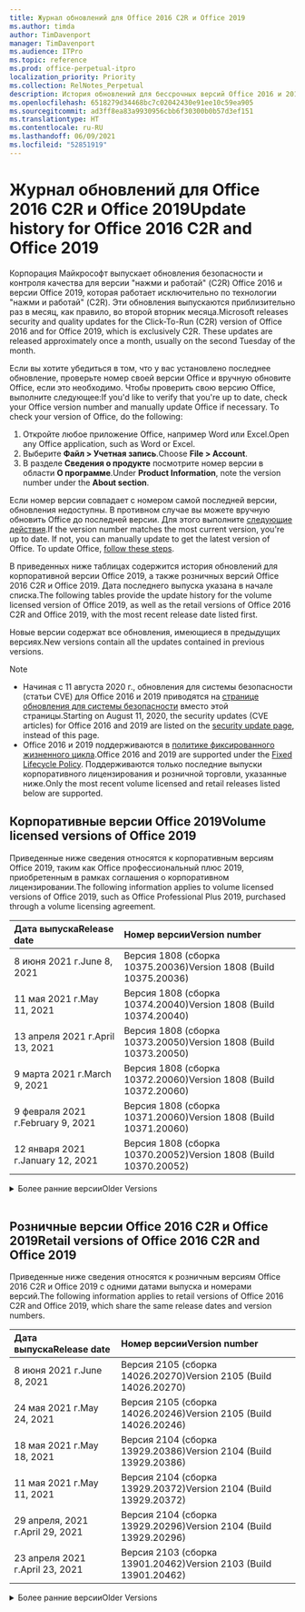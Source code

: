 ```yaml
---
title: Журнал обновлений для Office 2016 C2R и Office 2019
ms.author: timda
author: TimDavenport
manager: TimDavenport
ms.audience: ITPro
ms.topic: reference
ms.prod: office-perpetual-itpro
localization_priority: Priority
ms.collection: RelNotes_Perpetual
description: История обновлений для бессрочных версий Office 2016 и 2019 с технологией "нажми и работай" (C2R) для ИТ-специалистов
ms.openlocfilehash: 6518279d34468bc7c02042430e91ee10c59ea905
ms.sourcegitcommit: ad3ff8ea83a9930956cbb6f30300b0b57d3ef151
ms.translationtype: HT
ms.contentlocale: ru-RU
ms.lasthandoff: 06/09/2021
ms.locfileid: "52851919"
---
```

# <a name="update-history-for-office-2016-c2r-and-office-2019"></a><span data-ttu-id="a6a4d-103">Журнал обновлений для Office 2016 C2R и Office 2019</span><span class="sxs-lookup"><span data-stu-id="a6a4d-103">Update history for Office 2016 C2R and Office 2019</span></span>

<span data-ttu-id="a6a4d-p101">Корпорация Майкрософт выпускает обновления безопасности и контроля качества для версии "нажми и работай" (C2R) Office 2016 и версии Office 2019, которая работает исключительно по технологии "нажми и работай" (C2R). Эти обновления выпускаются приблизительно раз в месяц, как правило, во второй вторник месяца.</span><span class="sxs-lookup"><span data-stu-id="a6a4d-p101">Microsoft releases security and quality updates for the Click-To-Run (C2R) version of Office 2016 and for Office 2019, which is exclusively C2R. These updates are released approximately once a month, usually on the second Tuesday of the month.</span></span>

<span data-ttu-id="a6a4d-p102">Если вы хотите убедиться в том, что у вас установлено последнее обновление, проверьте номер своей версии Office и вручную обновите Office, если это необходимо. Чтобы проверить свою версию Office, выполните следующее:</span><span class="sxs-lookup"><span data-stu-id="a6a4d-p102">If you'd like to verify that you're up to date, check your Office version number and manually update Office if necessary. To check your version of Office, do the following:</span></span>

  1.    <span data-ttu-id="a6a4d-108">Откройте любое приложение Office, например Word или Excel.</span><span class="sxs-lookup"><span data-stu-id="a6a4d-108">Open any Office application, such as Word or Excel.</span></span>
  2.    <span data-ttu-id="a6a4d-109">Выберите **Файл > Учетная запись**.</span><span class="sxs-lookup"><span data-stu-id="a6a4d-109">Choose **File > Account**.</span></span>
  3.    <span data-ttu-id="a6a4d-110">В разделе **Сведения о продукте** посмотрите номер версии в области **О программе**.</span><span class="sxs-lookup"><span data-stu-id="a6a4d-110">Under **Product Information**, note the version number under the **About section**.</span></span>

<span data-ttu-id="a6a4d-p103">Если номер версии совпадает с номером самой последней версии, обновления недоступны. В противном случае вы можете вручную обновить Office до последней версии. Для этого выполните [следующие действия](https://support.office.com/article/2ab296f3-7f03-43a2-8e50-46de917611c5).</span><span class="sxs-lookup"><span data-stu-id="a6a4d-p103">If the version number matches the most current version, you're up to date. If not, you can manually update to get the latest version of Office. To update Office, [follow these steps](https://support.office.com/article/2ab296f3-7f03-43a2-8e50-46de917611c5).</span></span>


<span data-ttu-id="a6a4d-114">В приведенных ниже таблицах содержится история обновлений для корпоративной версии Office 2019, а также розничных версий Office 2016 C2R и Office 2019. Дата последнего выпуска указана в начале списка.</span><span class="sxs-lookup"><span data-stu-id="a6a4d-114">The following tables provide the update history for the volume licensed version of Office 2019, as well as the retail versions of Office 2016 C2R and Office 2019, with the most recent release date listed first.</span></span>

<span data-ttu-id="a6a4d-115">Новые версии содержат все обновления, имеющиеся в предыдущих версиях.</span><span class="sxs-lookup"><span data-stu-id="a6a4d-115">New versions contain all the updates contained in previous versions.</span></span>


 > [!NOTE]
> - <span data-ttu-id="a6a4d-116">Начиная с 11 августа 2020 г., обновления для системы безопасности (статьи CVE) для Office 2016 и 2019 приводятся на [странице обновления для системы безопасности](./microsoft365-apps-security-updates.md) вместо этой страницы.</span><span class="sxs-lookup"><span data-stu-id="a6a4d-116">Starting on August 11, 2020, the security updates (CVE articles) for Office 2016 and 2019 are listed on the [security update page](./microsoft365-apps-security-updates.md), instead of this page.</span></span> 
> - <span data-ttu-id="a6a4d-117">Office 2016 и 2019 поддерживаются в [политике фиксированного жизненного цикла](/lifecycle/policies/fixed).</span><span class="sxs-lookup"><span data-stu-id="a6a4d-117">Office 2016 and 2019 are supported under the [Fixed Lifecycle Policy](/lifecycle/policies/fixed).</span></span> <span data-ttu-id="a6a4d-118">Поддерживаются только последние выпуски корпоративного лицензирования и розничной торговли, указанные ниже.</span><span class="sxs-lookup"><span data-stu-id="a6a4d-118">Only the most recent volume licensed and retail releases listed below are supported.</span></span>


## <a name="volume-licensed-versions-of-office-2019"></a><span data-ttu-id="a6a4d-119">Корпоративные версии Office 2019</span><span class="sxs-lookup"><span data-stu-id="a6a4d-119">Volume licensed versions of Office 2019</span></span>
<span data-ttu-id="a6a4d-120">Приведенные ниже сведения относятся к корпоративным версиям Office 2019, таким как Office профессиональный плюс 2019, приобретенным в рамках соглашения о корпоративном лицензировании.</span><span class="sxs-lookup"><span data-stu-id="a6a4d-120">The following information applies to volume licensed versions of Office 2019, such as Office Professional Plus 2019, purchased through a volume licensing agreement.</span></span>

[//]: # (НЕ УДАЛЯТЬ ТАБЛИЦУ КОРПОРАТИВНЫХ ВЕРСИЙ НАЧАЛО)


|<span data-ttu-id="a6a4d-122">**Дата выпуска**</span><span class="sxs-lookup"><span data-stu-id="a6a4d-122">**Release date**</span></span>|<span data-ttu-id="a6a4d-123">**Номер версии**</span><span class="sxs-lookup"><span data-stu-id="a6a4d-123">**Version number**</span></span>|
|:-----|:-----|
|<span data-ttu-id="a6a4d-124">8 июня 2021 г.</span><span class="sxs-lookup"><span data-stu-id="a6a4d-124">June 8, 2021</span></span>|<span data-ttu-id="a6a4d-125">Версия 1808 (сборка 10375.20036)</span><span class="sxs-lookup"><span data-stu-id="a6a4d-125">Version 1808 (Build 10375.20036)</span></span>|
|<span data-ttu-id="a6a4d-126">11 мая 2021 г.</span><span class="sxs-lookup"><span data-stu-id="a6a4d-126">May 11, 2021</span></span>|<span data-ttu-id="a6a4d-127">Версия 1808 (сборка 10374.20040)</span><span class="sxs-lookup"><span data-stu-id="a6a4d-127">Version 1808 (Build 10374.20040)</span></span>|
|<span data-ttu-id="a6a4d-128">13 апреля 2021 г.</span><span class="sxs-lookup"><span data-stu-id="a6a4d-128">April 13, 2021</span></span>|<span data-ttu-id="a6a4d-129">Версия 1808 (сборка 10373.20050)</span><span class="sxs-lookup"><span data-stu-id="a6a4d-129">Version 1808 (Build 10373.20050)</span></span>|
|<span data-ttu-id="a6a4d-130">9 марта 2021 г.</span><span class="sxs-lookup"><span data-stu-id="a6a4d-130">March 9, 2021</span></span>|<span data-ttu-id="a6a4d-131">Версия 1808 (сборка 10372.20060)</span><span class="sxs-lookup"><span data-stu-id="a6a4d-131">Version 1808 (Build 10372.20060)</span></span>|
|<span data-ttu-id="a6a4d-132">9 февраля 2021 г.</span><span class="sxs-lookup"><span data-stu-id="a6a4d-132">February 9, 2021</span></span>|<span data-ttu-id="a6a4d-133">Версия 1808 (сборка 10371.20060)</span><span class="sxs-lookup"><span data-stu-id="a6a4d-133">Version 1808 (Build 10371.20060)</span></span>|
|<span data-ttu-id="a6a4d-134">12 января 2021 г.</span><span class="sxs-lookup"><span data-stu-id="a6a4d-134">January 12, 2021</span></span>|<span data-ttu-id="a6a4d-135">Версия 1808 (сборка 10370.20052)</span><span class="sxs-lookup"><span data-stu-id="a6a4d-135">Version 1808 (Build 10370.20052)</span></span>|


[//]: # (НЕ УДАЛЯТЬ ТАБЛИЦУ КОРПОРАТИВНЫХ ВЕРСИЙ КОНЕЦ)

<details>
<summary><span data-ttu-id="a6a4d-137">Более ранние версии</span><span class="sxs-lookup"><span data-stu-id="a6a4d-137">Older Versions</span></span></summary>
 

[//]: # (НЕ УДАЛЯТЬ СТАРУЮ ТАБЛИЦУ КОРПОРАТИВНЫХ ВЕРСИЙ НАЧАЛО)


|<span data-ttu-id="a6a4d-139">**Дата выпуска**</span><span class="sxs-lookup"><span data-stu-id="a6a4d-139">**Release date**</span></span>|<span data-ttu-id="a6a4d-140">**Номер версии**</span><span class="sxs-lookup"><span data-stu-id="a6a4d-140">**Version number**</span></span>|
|:-----|:-----|
|<span data-ttu-id="a6a4d-141">8 декабря 2020 г.</span><span class="sxs-lookup"><span data-stu-id="a6a4d-141">December 8, 2020</span></span>|<span data-ttu-id="a6a4d-142">Версия 1808 (сборка 10369.20032)</span><span class="sxs-lookup"><span data-stu-id="a6a4d-142">Version 1808 (Build 10369.20032)</span></span>|
|<span data-ttu-id="a6a4d-143">10 ноября 2020 г.</span><span class="sxs-lookup"><span data-stu-id="a6a4d-143">November 10, 2020</span></span>|<span data-ttu-id="a6a4d-144">Версия 1808 (сборка 10368.20035)</span><span class="sxs-lookup"><span data-stu-id="a6a4d-144">Version 1808 (Build 10368.20035)</span></span>|
|<span data-ttu-id="a6a4d-145">13 октября 2020 г.</span><span class="sxs-lookup"><span data-stu-id="a6a4d-145">October 13, 2020</span></span>|<span data-ttu-id="a6a4d-146">Версия 1808 (сборка 10367.20048)</span><span class="sxs-lookup"><span data-stu-id="a6a4d-146">Version 1808 (Build 10367.20048)</span></span>|
|<span data-ttu-id="a6a4d-147">8 сентября 2020 г.</span><span class="sxs-lookup"><span data-stu-id="a6a4d-147">September 8, 2020</span></span>|<span data-ttu-id="a6a4d-148">Версия 1808 (сборка 10366.20016)</span><span class="sxs-lookup"><span data-stu-id="a6a4d-148">Version 1808 (Build 10366.20016)</span></span>|
|<span data-ttu-id="a6a4d-149">11 августа 2020 г.</span><span class="sxs-lookup"><span data-stu-id="a6a4d-149">August 11, 2020</span></span>|<span data-ttu-id="a6a4d-150">Версия 1808 (сборка 10364.20059)</span><span class="sxs-lookup"><span data-stu-id="a6a4d-150">Version 1808 (Build 10364.20059)</span></span>|
|<span data-ttu-id="a6a4d-151">14 июля 2020 г.</span><span class="sxs-lookup"><span data-stu-id="a6a4d-151">July 14, 2020</span></span>   |<span data-ttu-id="a6a4d-152">Версия 1808 (сборка 10363.20015)</span><span class="sxs-lookup"><span data-stu-id="a6a4d-152">Version 1808 (Build 10363.20015)</span></span>  |
|<span data-ttu-id="a6a4d-153">9 июня 2020 г.</span><span class="sxs-lookup"><span data-stu-id="a6a4d-153">June 9, 2020</span></span>   |<span data-ttu-id="a6a4d-154">Версия 1808 (сборка 10361.20002)</span><span class="sxs-lookup"><span data-stu-id="a6a4d-154">Version 1808 (Build 10361.20002)</span></span>  |
|<span data-ttu-id="a6a4d-155">12 мая 2020 г.</span><span class="sxs-lookup"><span data-stu-id="a6a4d-155">May 12, 2020</span></span>   |<span data-ttu-id="a6a4d-156">Версия 1808 (сборка 10359.20023)</span><span class="sxs-lookup"><span data-stu-id="a6a4d-156">Version 1808 (Build 10359.20023)</span></span>  |
|<span data-ttu-id="a6a4d-157">14 апреля 2020 г.</span><span class="sxs-lookup"><span data-stu-id="a6a4d-157">April 14, 2020</span></span>   |<span data-ttu-id="a6a4d-158">Версия 1808 (сборка 10358.20061)</span><span class="sxs-lookup"><span data-stu-id="a6a4d-158">Version 1808 (Build 10358.20061)</span></span>  |
|<span data-ttu-id="a6a4d-159">10 марта 2020 г.</span><span class="sxs-lookup"><span data-stu-id="a6a4d-159">March 10, 2020</span></span>   |<span data-ttu-id="a6a4d-160">Версия 1808 (сборка 10357.20081)</span><span class="sxs-lookup"><span data-stu-id="a6a4d-160">Version 1808 (Build 10357.20081)</span></span>  |
|<span data-ttu-id="a6a4d-161">11 февраля 2020 г.</span><span class="sxs-lookup"><span data-stu-id="a6a4d-161">February 11, 2020</span></span>   |<span data-ttu-id="a6a4d-162">Версия 1808 (сборка 10356.20006)</span><span class="sxs-lookup"><span data-stu-id="a6a4d-162">Version 1808 (Build 10356.20006)</span></span>  |


[//]: # (НЕ УДАЛЯТЬ СТАРУЮ ТАБЛИЦУ КОРПОРАТИВНЫХ ВЕРСИЙ КОНЕЦ)

</details>


<br/>

## <a name="retail-versions-of-office-2016-c2r-and-office-2019"></a><span data-ttu-id="a6a4d-164">Розничные версии Office 2016 C2R и Office 2019</span><span class="sxs-lookup"><span data-stu-id="a6a4d-164">Retail versions of Office 2016 C2R and Office 2019</span></span>
<span data-ttu-id="a6a4d-165">Приведенные ниже сведения относятся к розничным версиям Office 2016 C2R и Office 2019 c одними датами выпуска и номерами версий.</span><span class="sxs-lookup"><span data-stu-id="a6a4d-165">The following information applies to retail versions of Office 2016 C2R and Office 2019, which share the same release dates and version numbers.</span></span>

[//]: # (НЕ УДАЛЯТЬ ТАБЛИЦУ РОЗНИЧНЫХ ВЕРСИЙ НАЧАЛО)


|<span data-ttu-id="a6a4d-167">**Дата выпуска**</span><span class="sxs-lookup"><span data-stu-id="a6a4d-167">**Release date**</span></span>|<span data-ttu-id="a6a4d-168">**Номер версии**</span><span class="sxs-lookup"><span data-stu-id="a6a4d-168">**Version number**</span></span>|
|:-----|:-----|
|<span data-ttu-id="a6a4d-169">8 июня 2021 г.</span><span class="sxs-lookup"><span data-stu-id="a6a4d-169">June 8, 2021</span></span>|<span data-ttu-id="a6a4d-170">Версия 2105 (сборка 14026.20270)</span><span class="sxs-lookup"><span data-stu-id="a6a4d-170">Version 2105 (Build 14026.20270)</span></span>|
|<span data-ttu-id="a6a4d-171">24 мая 2021 г.</span><span class="sxs-lookup"><span data-stu-id="a6a4d-171">May 24, 2021</span></span>|<span data-ttu-id="a6a4d-172">Версия 2105 (сборка 14026.20246)</span><span class="sxs-lookup"><span data-stu-id="a6a4d-172">Version 2105 (Build 14026.20246)</span></span>|
|<span data-ttu-id="a6a4d-173">18 мая 2021 г.</span><span class="sxs-lookup"><span data-stu-id="a6a4d-173">May 18, 2021</span></span>|<span data-ttu-id="a6a4d-174">Версия 2104 (сборка 13929.20386)</span><span class="sxs-lookup"><span data-stu-id="a6a4d-174">Version 2104 (Build 13929.20386)</span></span>|
|<span data-ttu-id="a6a4d-175">11 мая 2021 г.</span><span class="sxs-lookup"><span data-stu-id="a6a4d-175">May 11, 2021</span></span>|<span data-ttu-id="a6a4d-176">Версия 2104 (сборка 13929.20372)</span><span class="sxs-lookup"><span data-stu-id="a6a4d-176">Version 2104 (Build 13929.20372)</span></span>|
|<span data-ttu-id="a6a4d-177">29 апреля, 2021 г.</span><span class="sxs-lookup"><span data-stu-id="a6a4d-177">April 29, 2021</span></span>|<span data-ttu-id="a6a4d-178">Версия 2104 (сборка 13929.20296)</span><span class="sxs-lookup"><span data-stu-id="a6a4d-178">Version 2104 (Build 13929.20296)</span></span>|
|<span data-ttu-id="a6a4d-179">23 апреля 2021 г.</span><span class="sxs-lookup"><span data-stu-id="a6a4d-179">April 23, 2021</span></span>|<span data-ttu-id="a6a4d-180">Версия 2103 (сборка 13901.20462)</span><span class="sxs-lookup"><span data-stu-id="a6a4d-180">Version 2103 (Build 13901.20462)</span></span>|


[//]: # (НЕ УДАЛЯТЬ ТАБЛИЦУ РОЗНИЧНЫХ ВЕРСИЙ КОНЕЦ)

<details>
<summary><span data-ttu-id="a6a4d-182">Более ранние версии</span><span class="sxs-lookup"><span data-stu-id="a6a4d-182">Older Versions</span></span></summary>
 

[//]: # (НЕ УДАЛЯТЬ СТАРУЮ ТАБЛИЦУ РОЗНИЧНЫХ ВЕРСИЙ НАЧАЛО)


|<span data-ttu-id="a6a4d-184">**Дата выпуска**</span><span class="sxs-lookup"><span data-stu-id="a6a4d-184">**Release date**</span></span>|<span data-ttu-id="a6a4d-185">**Номер версии**</span><span class="sxs-lookup"><span data-stu-id="a6a4d-185">**Version number**</span></span>|
|:-----|:-----|
|<span data-ttu-id="a6a4d-186">13 апреля 2021 г.</span><span class="sxs-lookup"><span data-stu-id="a6a4d-186">April 13, 2021</span></span>|<span data-ttu-id="a6a4d-187">Версия 2103 (сборка 13901.20400)</span><span class="sxs-lookup"><span data-stu-id="a6a4d-187">Version 2103 (Build 13901.20400)</span></span>|
|<span data-ttu-id="a6a4d-188">2 апреля 2021 г.</span><span class="sxs-lookup"><span data-stu-id="a6a4d-188">April 2, 2021</span></span>|<span data-ttu-id="a6a4d-189">Версия 2103 (сборка 13901.20336)</span><span class="sxs-lookup"><span data-stu-id="a6a4d-189">Version 2103 (Build 13901.20336)</span></span>|
|<span data-ttu-id="a6a4d-190">30 марта 2021 г.</span><span class="sxs-lookup"><span data-stu-id="a6a4d-190">March 30, 2021</span></span>|<span data-ttu-id="a6a4d-191">Версия 2103 (сборка 13901.20312)</span><span class="sxs-lookup"><span data-stu-id="a6a4d-191">Version 2103 (Build 13901.20312)</span></span>|
|<span data-ttu-id="a6a4d-192">18 марта 2021 г.</span><span class="sxs-lookup"><span data-stu-id="a6a4d-192">March 18, 2021</span></span>|<span data-ttu-id="a6a4d-193">Версия 2102 (сборка 13801.20360)</span><span class="sxs-lookup"><span data-stu-id="a6a4d-193">Version 2102 (Build 13801.20360)</span></span>|
|<span data-ttu-id="a6a4d-194">9 марта 2021 г.</span><span class="sxs-lookup"><span data-stu-id="a6a4d-194">March 9, 2021</span></span>|<span data-ttu-id="a6a4d-195">Версия 2102 (сборка 13801.20294)</span><span class="sxs-lookup"><span data-stu-id="a6a4d-195">Version 2102 (Build 13801.20294)</span></span>|
|<span data-ttu-id="a6a4d-196">1 марта 2021 г.</span><span class="sxs-lookup"><span data-stu-id="a6a4d-196">March 1, 2021</span></span>|<span data-ttu-id="a6a4d-197">Версия 2102 (сборка 13801.20266)</span><span class="sxs-lookup"><span data-stu-id="a6a4d-197">Version 2102 (Build 13801.20266)</span></span>|
|<span data-ttu-id="a6a4d-198">16 февраля 2021 г.</span><span class="sxs-lookup"><span data-stu-id="a6a4d-198">February 16, 2021</span></span>|<span data-ttu-id="a6a4d-199">Версия 2101 (сборка 13628.20448)</span><span class="sxs-lookup"><span data-stu-id="a6a4d-199">Version 2101 (Build 13628.20448)</span></span>|
|<span data-ttu-id="a6a4d-200">9 февраля 2021 г.</span><span class="sxs-lookup"><span data-stu-id="a6a4d-200">February 9, 2021</span></span>|<span data-ttu-id="a6a4d-201">Версия 2101 (сборка 13628.20380)</span><span class="sxs-lookup"><span data-stu-id="a6a4d-201">Version 2101 (Build 13628.20380)</span></span>|
|<span data-ttu-id="a6a4d-202">26 января 2021 г.</span><span class="sxs-lookup"><span data-stu-id="a6a4d-202">January 26, 2021</span></span>|<span data-ttu-id="a6a4d-203">Версия 2101 (сборка 13628.20274)</span><span class="sxs-lookup"><span data-stu-id="a6a4d-203">Version 2101 (Build 13628.20274)</span></span>|
|<span data-ttu-id="a6a4d-204">21 января 2021 г.</span><span class="sxs-lookup"><span data-stu-id="a6a4d-204">January 21, 2021</span></span>|<span data-ttu-id="a6a4d-205">Версия 2012 (сборка 13530.20440)</span><span class="sxs-lookup"><span data-stu-id="a6a4d-205">Version 2012 (Build 13530.20440)</span></span>|
|<span data-ttu-id="a6a4d-206">12 января 2021 г.</span><span class="sxs-lookup"><span data-stu-id="a6a4d-206">January 12, 2021</span></span>|<span data-ttu-id="a6a4d-207">Версия 2012 (сборка 13530.20376)</span><span class="sxs-lookup"><span data-stu-id="a6a4d-207">Version 2012 (Build 13530.20376)</span></span>|
|<span data-ttu-id="a6a4d-208">5 января 2021 г.</span><span class="sxs-lookup"><span data-stu-id="a6a4d-208">January 5, 2021</span></span>|<span data-ttu-id="a6a4d-209">Версия 2012 (сборка 13530.20316)</span><span class="sxs-lookup"><span data-stu-id="a6a4d-209">Version 2012 (Build 13530.20316)</span></span>|
|<span data-ttu-id="a6a4d-210">Декабрь 21, 2020 г.</span><span class="sxs-lookup"><span data-stu-id="a6a4d-210">December 21, 2020</span></span>|<span data-ttu-id="a6a4d-211">Версия 2011 (сборка 13426.20404)</span><span class="sxs-lookup"><span data-stu-id="a6a4d-211">Version 2011 (Build 13426.20404)</span></span>|
|<span data-ttu-id="a6a4d-212">8 декабря 2020 г.</span><span class="sxs-lookup"><span data-stu-id="a6a4d-212">December 8, 2020</span></span>|<span data-ttu-id="a6a4d-213">Версия 2011 (сборка 13426.20332)</span><span class="sxs-lookup"><span data-stu-id="a6a4d-213">Version 2011 (Build 13426.20332)</span></span>|
|<span data-ttu-id="a6a4d-214">2 декабря 2020 г.</span><span class="sxs-lookup"><span data-stu-id="a6a4d-214">December 2, 2020</span></span>|<span data-ttu-id="a6a4d-215">Версия 2011 (сборка 13426.20308)</span><span class="sxs-lookup"><span data-stu-id="a6a4d-215">Version 2011 (Build 13426.20308)</span></span>|
|<span data-ttu-id="a6a4d-216">30 ноября 2020 г.</span><span class="sxs-lookup"><span data-stu-id="a6a4d-216">November 30, 2020</span></span>|<span data-ttu-id="a6a4d-217">Версия 2011 (сборка 13426.20294)</span><span class="sxs-lookup"><span data-stu-id="a6a4d-217">Version 2011 (Build 13426.20294)</span></span>|
|<span data-ttu-id="a6a4d-218">23 ноября 2020 г.</span><span class="sxs-lookup"><span data-stu-id="a6a4d-218">November 23, 2020</span></span>|<span data-ttu-id="a6a4d-219">Версия 2011 (сборка 13426.20274)</span><span class="sxs-lookup"><span data-stu-id="a6a4d-219">Version 2011 (Build 13426.20274)</span></span>|
|<span data-ttu-id="a6a4d-220">17 ноября 2020 г.</span><span class="sxs-lookup"><span data-stu-id="a6a4d-220">November 17, 2020</span></span>|<span data-ttu-id="a6a4d-221">Версия 2010 (сборка 13328.20408)</span><span class="sxs-lookup"><span data-stu-id="a6a4d-221">Version 2010 (Build 13328.20408)</span></span>|
|<span data-ttu-id="a6a4d-222">10 ноября 2020 г.</span><span class="sxs-lookup"><span data-stu-id="a6a4d-222">November 10, 2020</span></span>|<span data-ttu-id="a6a4d-223">Версия 2010 (сборка 13328.20356)</span><span class="sxs-lookup"><span data-stu-id="a6a4d-223">Version 2010 (Build 13328.20356)</span></span>|
|<span data-ttu-id="a6a4d-224">27 октября 2020 г.</span><span class="sxs-lookup"><span data-stu-id="a6a4d-224">October 27, 2020</span></span>|<span data-ttu-id="a6a4d-225">Версия 2010 (сборка 13328.20292)</span><span class="sxs-lookup"><span data-stu-id="a6a4d-225">Version 2010 (Build 13328.20292)</span></span>|
|<span data-ttu-id="a6a4d-226">21 октября 2020 г.</span><span class="sxs-lookup"><span data-stu-id="a6a4d-226">October 21, 2020</span></span>|<span data-ttu-id="a6a4d-227">Версия 2009 (сборка 13231.20418)</span><span class="sxs-lookup"><span data-stu-id="a6a4d-227">Version 2009 (Build 13231.20418)</span></span>|
|<span data-ttu-id="a6a4d-228">13 октября 2020 г.</span><span class="sxs-lookup"><span data-stu-id="a6a4d-228">October 13, 2020</span></span>|<span data-ttu-id="a6a4d-229">Версия 2009 (сборка 13231.20390)</span><span class="sxs-lookup"><span data-stu-id="a6a4d-229">Version 2009 (Build 13231.20390)</span></span>|
|<span data-ttu-id="a6a4d-230">8 октября 2020 г.</span><span class="sxs-lookup"><span data-stu-id="a6a4d-230">October 8, 2020</span></span>|<span data-ttu-id="a6a4d-231">Версия 2009 (сборка 13231.20368)</span><span class="sxs-lookup"><span data-stu-id="a6a4d-231">Version 2009 (Build 13231.20368)</span></span>|
|<span data-ttu-id="a6a4d-232">28 сентября 2020 г.</span><span class="sxs-lookup"><span data-stu-id="a6a4d-232">September 28, 2020</span></span>|<span data-ttu-id="a6a4d-233">Версия 2009 (сборка 13231.20262)</span><span class="sxs-lookup"><span data-stu-id="a6a4d-233">Version 2009 (Build 13231.20262)</span></span>|
|<span data-ttu-id="a6a4d-234">22 сентября 2020 г.</span><span class="sxs-lookup"><span data-stu-id="a6a4d-234">September 22, 2020</span></span>|<span data-ttu-id="a6a4d-235">Версия 2008 (сборка 13127.20508)</span><span class="sxs-lookup"><span data-stu-id="a6a4d-235">Version 2008 (Build 13127.20508)</span></span>|
|<span data-ttu-id="a6a4d-236">9 сентября 2020 г.</span><span class="sxs-lookup"><span data-stu-id="a6a4d-236">September 9, 2020</span></span>|<span data-ttu-id="a6a4d-237">Версия 2008 (сборка 13127.20408)</span><span class="sxs-lookup"><span data-stu-id="a6a4d-237">Version 2008 (Build 13127.20408)</span></span>|
|<span data-ttu-id="a6a4d-238">31 августа 2020 г.</span><span class="sxs-lookup"><span data-stu-id="a6a4d-238">August 31, 2020</span></span>|<span data-ttu-id="a6a4d-239">Версия 2008 (сборка 13127.20296)</span><span class="sxs-lookup"><span data-stu-id="a6a4d-239">Version 2008 (Build 13127.20296)</span></span>|
|<span data-ttu-id="a6a4d-240">25 августа 2020 г.</span><span class="sxs-lookup"><span data-stu-id="a6a4d-240">August 25, 2020</span></span>|<span data-ttu-id="a6a4d-241">Версия 2007 (сборка 13029.20460)</span><span class="sxs-lookup"><span data-stu-id="a6a4d-241">Version 2007 (Build 13029.20460)</span></span>|
|<span data-ttu-id="a6a4d-242">11 августа 2020 г.</span><span class="sxs-lookup"><span data-stu-id="a6a4d-242">August 11, 2020</span></span>|<span data-ttu-id="a6a4d-243">Версия 2007 (сборка 13029.20344)</span><span class="sxs-lookup"><span data-stu-id="a6a4d-243">Version 2007 (Build 13029.20344)</span></span>|
|<span data-ttu-id="a6a4d-244">30 июля 2020 г.</span><span class="sxs-lookup"><span data-stu-id="a6a4d-244">July 30, 2020</span></span>|<span data-ttu-id="a6a4d-245">Версия 2007 (сборка 13029.20308)</span><span class="sxs-lookup"><span data-stu-id="a6a4d-245">Version 2007 (Build 13029.20308)</span></span>  |
|<span data-ttu-id="a6a4d-246">28 июля 2020 г.</span><span class="sxs-lookup"><span data-stu-id="a6a4d-246">July 28, 2020</span></span>|<span data-ttu-id="a6a4d-247">Версия 2006 (сборка 13001.20498)</span><span class="sxs-lookup"><span data-stu-id="a6a4d-247">Version 2006 (Build 13001.20498)</span></span>  |
|<span data-ttu-id="a6a4d-248">14 июля 2020 г.</span><span class="sxs-lookup"><span data-stu-id="a6a4d-248">July 14, 2020</span></span>|<span data-ttu-id="a6a4d-249">Версия 2006 (сборка 13001.20384)</span><span class="sxs-lookup"><span data-stu-id="a6a4d-249">Version 2006 (Build 13001.20384)</span></span>  |
|<span data-ttu-id="a6a4d-250">30 июня 2020 г.</span><span class="sxs-lookup"><span data-stu-id="a6a4d-250">June 30, 2020</span></span>|<span data-ttu-id="a6a4d-251">Версия 2006 (сборка 13001.20266)</span><span class="sxs-lookup"><span data-stu-id="a6a4d-251">Version 2006 (Build 13001.20266)</span></span>  |
|<span data-ttu-id="a6a4d-252">24 июня 2020 г.</span><span class="sxs-lookup"><span data-stu-id="a6a4d-252">June 24, 2020</span></span>|<span data-ttu-id="a6a4d-253">Версия 2005 (сборка 12827.20470)</span><span class="sxs-lookup"><span data-stu-id="a6a4d-253">Version 2005 (Build 12827.20470)</span></span>  |
|<span data-ttu-id="a6a4d-254">9 июня 2020 г.</span><span class="sxs-lookup"><span data-stu-id="a6a4d-254">June 9, 2020</span></span>|<span data-ttu-id="a6a4d-255">Версия 2005 (сборка 12827.20336)</span><span class="sxs-lookup"><span data-stu-id="a6a4d-255">Version 2005 (Build 12827.20336)</span></span>  |
|<span data-ttu-id="a6a4d-256">2 июня 2020 г.</span><span class="sxs-lookup"><span data-stu-id="a6a4d-256">June 2, 2020</span></span>|<span data-ttu-id="a6a4d-257">Версия 2005 (сборка 12827.20268)</span><span class="sxs-lookup"><span data-stu-id="a6a4d-257">Version 2005 (Build 12827.20268)</span></span>  |
|<span data-ttu-id="a6a4d-258">21 мая 2020 г.</span><span class="sxs-lookup"><span data-stu-id="a6a4d-258">May 21, 2020</span></span>|<span data-ttu-id="a6a4d-259">Версия 2004 (сборка 12730.20352)</span><span class="sxs-lookup"><span data-stu-id="a6a4d-259">Version 2004 (Build 12730.20352)</span></span>  |
|<span data-ttu-id="a6a4d-260">12 мая 2020 г.</span><span class="sxs-lookup"><span data-stu-id="a6a4d-260">May 12, 2020</span></span>|<span data-ttu-id="a6a4d-261">Версия 2004 (сборка 12730.20270)</span><span class="sxs-lookup"><span data-stu-id="a6a4d-261">Version 2004 (Build 12730.20270)</span></span>  |
|<span data-ttu-id="a6a4d-262">4 мая 2020 г.</span><span class="sxs-lookup"><span data-stu-id="a6a4d-262">May 4, 2020</span></span>|<span data-ttu-id="a6a4d-263">Версия 2004 (сборка 12730.20250)</span><span class="sxs-lookup"><span data-stu-id="a6a4d-263">Version 2004 (Build 12730.20250)</span></span>  |
|<span data-ttu-id="a6a4d-264">29 апреля 2020 г.</span><span class="sxs-lookup"><span data-stu-id="a6a4d-264">April 29, 2020</span></span>|<span data-ttu-id="a6a4d-265">Версия 2004 (сборка 12730.20236)</span><span class="sxs-lookup"><span data-stu-id="a6a4d-265">Version 2004 (Build 12730.20236)</span></span>  |
|<span data-ttu-id="a6a4d-266">15 апреля 2020 г.</span><span class="sxs-lookup"><span data-stu-id="a6a4d-266">April 15, 2020</span></span>|<span data-ttu-id="a6a4d-267">Версия 2003 (сборка 12624.20466)</span><span class="sxs-lookup"><span data-stu-id="a6a4d-267">Version 2003 (Build 12624.20466)</span></span>  |
|<span data-ttu-id="a6a4d-268">14 апреля 2020 г.</span><span class="sxs-lookup"><span data-stu-id="a6a4d-268">April 14, 2020</span></span>|<span data-ttu-id="a6a4d-269">Версия 2003 (сборка 12624.20442)</span><span class="sxs-lookup"><span data-stu-id="a6a4d-269">Version 2003 (Build 12624.20442)</span></span>  |
|<span data-ttu-id="a6a4d-270">31 марта 2020 г.</span><span class="sxs-lookup"><span data-stu-id="a6a4d-270">March 31, 2020</span></span>|<span data-ttu-id="a6a4d-271">Версия 2003 (сборка 12624.20382)</span><span class="sxs-lookup"><span data-stu-id="a6a4d-271">Version 2003 (Build 12624.20382)</span></span>  |
|<span data-ttu-id="a6a4d-272">25 марта 2020 г.</span><span class="sxs-lookup"><span data-stu-id="a6a4d-272">March 25, 2020</span></span>|<span data-ttu-id="a6a4d-273">Версия 2003 (сборка 12624.20320)</span><span class="sxs-lookup"><span data-stu-id="a6a4d-273">Version 2003 (Build 12624.20320)</span></span>  |
|<span data-ttu-id="a6a4d-274">10 марта 2020 г.</span><span class="sxs-lookup"><span data-stu-id="a6a4d-274">March 10, 2020</span></span>|<span data-ttu-id="a6a4d-275">Версия 2002 (сборка 12527.20278)</span><span class="sxs-lookup"><span data-stu-id="a6a4d-275">Version 2002 (Build 12527.20278)</span></span>  |
|<span data-ttu-id="a6a4d-276">1 марта 2020 г.</span><span class="sxs-lookup"><span data-stu-id="a6a4d-276">March 1, 2020</span></span>   |<span data-ttu-id="a6a4d-277">Версия 2002 (сборка 12527.20242)</span><span class="sxs-lookup"><span data-stu-id="a6a4d-277">Version 2002 (Build 12527.20242)</span></span>  |


[//]: # (НЕ УДАЛЯТЬ СТАРУЮ ТАБЛИЦУ РОЗНИЧНЫХ ВЕРСИЙ КОНЕЦ)


</details>